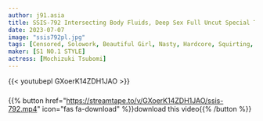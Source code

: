 ```yaml
---
author: j91.asia
title: SSIS-792 Intersecting Body Fluids, Deep Sex Full Uncut Special Tsubomi Mochizuki
date: 2023-07-07
image: "ssis792pl.jpg"
tags: [Censored, Solowork, Beautiful Girl, Nasty, Hardcore, Squirting, Risky Mosaic, Kiss, Sweat]
maker: [S1 NO.1 STYLE]
actress: [Mochizuki Tsubomi]
---
```



{{< youtubepl GXoerK14ZDH1JAO >}}
###

{{% button href="https://streamtape.to/v/GXoerK14ZDH1JAO/ssis-792.mp4" icon="fas fa-download" %}}download this video{{% /button %}}

